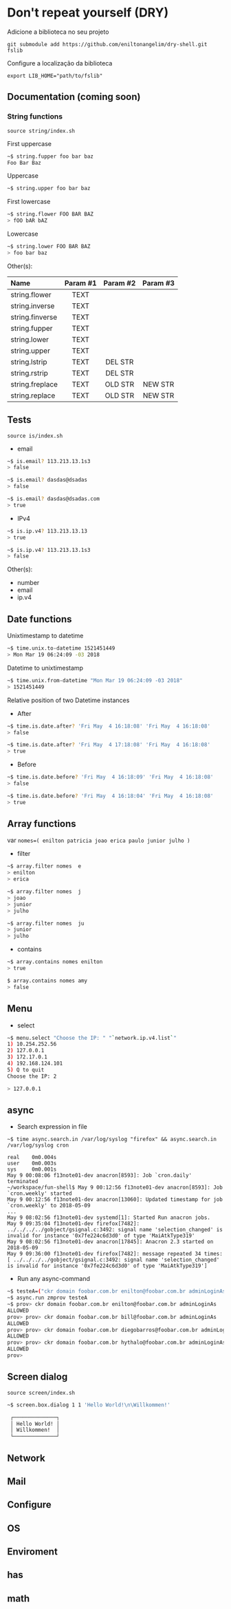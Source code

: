 # Don't repeat yourself (DRY)

Adicione a biblioteca no seu projeto

```
git submodule add https://github.com/eniltonangelim/dry-shell.git fslib
```

Configure a localização da biblioteca

```
export LIB_HOME="path/to/fslib"
```


## Documentation (coming soon)


### String functions

`source string/index.sh`

First uppercase

```bash
~$ string.fupper foo bar baz
Foo Bar Baz
```

Uppercase

```bash
~$ string.upper foo bar baz
```

First lowercase

```bash
~$ string.flower FOO BAR BAZ
> fOO bAR bAZ
```

Lowercase

```bash
~$ string.lower FOO BAR BAZ
> foo bar baz
```

Other(s):

| Name             | Param #1 | Param #2 | Param #3 |
|:-----------------|:--------:|:--------:|:--------:|
| string.flower    |   TEXT   |          |          |
| string.inverse   |   TEXT   |          |          |
| string.finverse  |   TEXT   |          |          |
| string.fupper    |   TEXT   |          |          |
| string.lower     |   TEXT   |          |          |
| string.upper     |   TEXT   |          |          |
| string.lstrip    |   TEXT   | DEL STR  |          |
| string.rstrip    |   TEXT   | DEL STR  |          |
| string.freplace  |   TEXT   | OLD STR  | NEW STR  |
| string.replace   |   TEXT   | OLD STR  | NEW STR  |


## Tests

`source is/index.sh`

- email


```bash
~$ is.email? 113.213.13.1s3
> false
```

```bash
~$ is.email? dasdas@dsadas
> false
```

```bash
~$ is.email? dasdas@dsadas.com
> true
```

- IPv4

```bash
~$ is.ip.v4? 113.213.13.13
> true
```

```bash
~$ is.ip.v4? 113.213.13.1s3
> false
```

Other(s):

- number
- email
- ip.v4

## Date functions

Unixtimestamp to datetime

```bash
~$ time.unix.to-datetime 1521451449
> Mon Mar 19 06:24:09 -03 2018
```

Datetime to unixtimestamp

```bash
~$ time.unix.from-datetime "Mon Mar 19 06:24:09 -03 2018"
> 1521451449
```

Relative position of two Datetime instances

- After

```bash
~$ time.is.date.after? 'Fri May  4 16:18:08' 'Fri May  4 16:18:08'
> false
```

```bash
~$ time.is.date.after? 'Fri May  4 17:18:08' 'Fri May  4 16:18:08'
> true
```

- Before

```bash 
~$ time.is.date.before? 'Fri May  4 16:18:09' 'Fri May  4 16:18:08'
> false
```

```bash
~$ time.is.date.before? 'Fri May  4 16:18:04' 'Fri May  4 16:18:08'
> true
```

## Array functions

var `nomes=( enilton patricia joao erica paulo junior julho )`

- filter

```bash
~$ array.filter nomes  e
> enilton
> erica
```

```bash
~$ array.filter nomes  j
> joao
> junior
> julho
```

```bash
~$ array.filter nomes  ju
> junior
> julho
```

- contains

```bash
~$ array.contains nomes enilton
> true
```

```bash
$ array.contains nomes amy
> false
```

## Menu

- select

```bash
~$ menu.select "Choose the IP: " "`network.ip.v4.list`"
1) 10.254.252.56
2) 127.0.0.1
3) 172.17.0.1
4) 192.168.124.101
5) Q to quit
Choose the IP: 2

> 127.0.0.1
```

## async


- Search expression in file

`~$ time async.search.in /var/log/syslog "firefox" && async.search.in /var/log/syslog cron`

```text
real    0m0.004s
user    0m0.003s
sys     0m0.001s
May 9 00:08:06 f13note01-dev anacron[8593]: Job `cron.daily' terminated
~/workspace/fun-shell$ May 9 00:12:56 f13note01-dev anacron[8593]: Job `cron.weekly' started
May 9 00:12:56 f13note01-dev anacron[13060]: Updated timestamp for job `cron.weekly' to 2018-05-09
...
May 9 08:02:56 f13note01-dev systemd[1]: Started Run anacron jobs.
May 9 09:35:04 f13note01-dev firefox[7482]: ../../../../gobject/gsignal.c:3492: signal name 'selection_changed' is invalid for instance '0x7fe224c6d3d0' of type 'MaiAtkType319'
May 9 08:02:56 f13note01-dev anacron[17845]: Anacron 2.3 started on 2018-05-09
May 9 09:36:00 f13note01-dev firefox[7482]: message repeated 34 times: [ ../../../../gobject/gsignal.c:3492: signal name 'selection_changed' is invalid for instance '0x7fe224c6d3d0' of type 'MaiAtkType319']
```

- Run any async-command

```bash
~$ testeA=("ckr domain foobar.com.br enilton@foobar.com.br adminLoginAs" "ckr domain foobar.com.br bill@foobar.com.br adminLoginAs" "ckr domain foobar.com.br diegobarros@foobar.com.br adminLoginAs" "ckr domain foobar.com.br hythalo@foobar.com.br adminLoginAs")
~$ async.run zmprov testeA
~$ prov> ckr domain foobar.com.br enilton@foobar.com.br adminLoginAs
ALLOWED
prov> prov> ckr domain foobar.com.br bill@foobar.com.br adminLoginAs
ALLOWED
prov> prov> ckr domain foobar.com.br diegobarros@foobar.com.br adminLoginAs
ALLOWED
prov> prov> ckr domain foobar.com.br hythalo@foobar.com.br adminLoginAs
ALLOWED
prov> 
```

## Screen dialog

`source screen/index.sh`

```bash
~$ screen.box.dialog 1 1 'Hello World!\n\Willkommen!'

 ┌──────────────┐
 │ Hello World! │
 │ Willkommen!  │
 └──────────────┘
```

## Network

## Mail

## Configure

## OS

## Enviroment

## has

## math